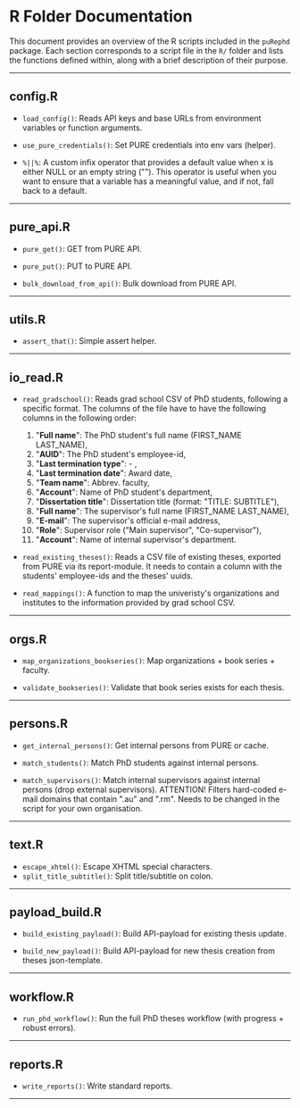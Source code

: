 # R Folder Documentation

This document provides an overview of the R scripts included in the `puRephd` package. Each section corresponds to a script file in the `R/` folder and lists the functions defined within, along with a brief description of their purpose.

---

## config.R

- `load_config()`: Reads API keys and base URLs from environment variables or function arguments.

- `use_pure_credentials()`: Set PURE credentials into env vars (helper).

- `%||%`: A custom infix operator that provides a default value when x is either NULL or an empty string (""). This operator is useful when you want to ensure that a variable has a meaningful value, and if not, fall back to a default.

---

## pure_api.R

- `pure_get()`: GET from PURE API.

- `pure_put()`: PUT to PURE API.

- `bulk_download_from_api()`: Bulk download from PURE API.

---

## utils.R

- `assert_that()`: Simple assert helper.

---

## io_read.R

- `read_gradschool()`: Reads grad school CSV of PhD students, following a specific format. The columns of the file have to have the following columns in the following order: 
  1. "__Full name__": The PhD student's full name (FIRST_NAME LAST_NAME),
  2. "__AUID__": The PhD student's employee-id,
  3. "__Last termination type__": - , 
  4. "__Last termination date__": Award date,
  5. "__Team name__": Abbrev. faculty,
  6. "__Account__": Name of PhD student's department,
  7. "__Dissertation title__": Dissertation title (format: "TITLE: SUBTITLE"),
  8. "__Full name__": The supervisor's full name (FIRST_NAME LAST_NAME),
  9. "__E-mail__": The supervisor's official e-mail address,
  10. "__Role__": Supervisor role ("Main supervisor", "Co-supervisor"),
  11. "__Account__": Name of internal supervisor's department.


- `read_existing_theses()`: Reads a CSV file of existing theses, exported from PURE via its report-module. It needs to contain a column with the students' employee-ids and the theses' uuids.

- `read_mappings()`: A function to map the univeristy's organizations and institutes to the information provided by grad school CSV.

---

## orgs.R

- `map_organizations_bookseries()`: Map organizations + book series + faculty.

- `validate_bookseries()`: Validate that book series exists for each thesis.

---

## persons.R

- `get_internal_persons()`: Get internal persons from PURE or cache.

- `match_students()`:  Match PhD students against internal persons.

- `match_supervisors()`: Match internal supervisors against internal persons (drop external supervisors). ATTENTION! Filters hard-coded e-mail domains that contain ".au" and ".rm". Needs to be changed in the script for your own organisation.

---

## text.R

- `escape_xhtml()`: Escape XHTML special characters.
- `split_title_subtitle()`: Split title/subtitle on colon.

---


## payload_build.R

- `build_existing_payload()`: Build API-payload for existing thesis update.

- `build_new_payload()`: Build API-payload for new thesis creation from theses json-template.

---

## workflow.R

- `run_phd_workflow()`: Run the full PhD theses workflow (with progress + robust errors).

---


## reports.R  

- `write_reports()`: Write standard reports.

---




